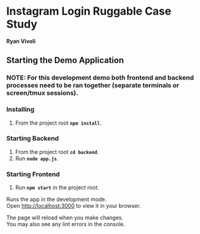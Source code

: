 # Instagram Login Ruggable Case Study
**Ryan Vivoli**
## Starting the Demo Application

### **NOTE:** For this development demo both frontend and backend processes need to be ran together (separate terminals or screen/tmux sessions).
### Installing
1. From the project root **`npm install`**.

### Starting Backend
1. From the project root **`cd backend`**.
2. Run **`node app.js`**.

### Starting Frontend
1. Run **`npm start`** in the project root.

Runs the app in the development mode.\
Open [http://localhost:3000](http://localhost:3000) to view it in your browser.

The page will reload when you make changes.\
You may also see any lint errors in the console.
